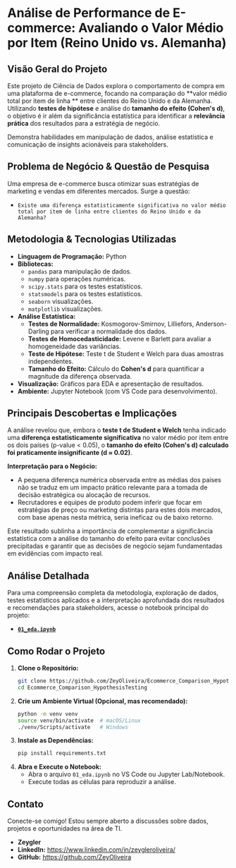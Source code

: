 # Análise de Performance de E-commerce: Avaliando o Valor Médio por Item (Reino Unido vs. Alemanha)

## Visão Geral do Projeto

Este projeto de Ciência de Dados explora o comportamento de compra em uma plataforma de e-commerce, focando na comparação do **valor médio total por item de linha ** entre clientes do Reino Unido e da Alemanha. Utilizando **testes de hipótese** e análise do **tamanho do efeito (Cohen's d)**, o objetivo é ir além da significância estatística para identificar a **relevância prática** dos resultados para a estratégia de negócio.

Demonstra habilidades em manipulação de dados, análise estatística e comunicação de insights acionáveis para stakeholders.

## Problema de Negócio & Questão de Pesquisa

Uma empresa de e-commerce busca otimizar suas estratégias de marketing e vendas em diferentes mercados. Surge a questão:
*   `Existe uma diferença estatisticamente significativa no valor médio total por item de linha entre clientes do Reino Unido e da Alemanha?`

## Metodologia & Tecnologias Utilizadas

*   **Linguagem de Programação:** Python
*   **Bibliotecas:**
    *   `pandas` para manipulação de dados.
    *   `numpy` para operações numéricas.
    *   `scipy.stats` para os testes estatísticos.
    *   `statsmodels` para os testes estatísticos.
    *   `seaborn` visualizações.
    *   `matplotlib` visualizações.
*   **Análise Estatística:**
    *   **Testes de Normalidade:** Kosmogorov-Smirnov, Lilliefors, Anderson-Darling para verificar a normalidade dos dados.
    *   **Testes de Homocedasticidade:** Levene e Barlett para avaliar a homogeneidade das variâncias.
    *   **Teste de Hipótese:** Teste t de Student e Welch para duas amostras independentes.
    *   **Tamanho do Efeito:** Cálculo do **Cohen's d** para quantificar a magnitude da diferença observada.
*   **Visualização:** Gráficos para EDA e apresentação de resultados.
*   **Ambiente:** Jupyter Notebook (com VS Code para desenvolvimento).

## Principais Descobertas e Implicações

A análise revelou que, embora o **teste t de Student e Welch** tenha indicado uma **diferença estatisticamente significativa** no valor médio por item entre os dois países (p-value < 0.05), o **tamanho do efeito (Cohen's d) calculado foi praticamente insignificante (d ≈ 0.02)**.

**Interpretação para o Negócio:**
*   A pequena diferença numérica observada entre as médias dos países não se traduz em um impacto prático relevante para a tomada de decisão estratégica ou alocação de recursos.
*   Recrutadores e equipes de produto podem inferir que focar em estratégias de preço ou marketing distintas para estes dois mercados, com base apenas nesta métrica, seria ineficaz ou de baixo retorno.

Este resultado sublinha a importância de complementar a significância estatística com a análise do tamanho do efeito para evitar conclusões precipitadas e garantir que as decisões de negócio sejam fundamentadas em evidências com impacto real.

## Análise Detalhada

Para uma compreensão completa da metodologia, exploração de dados, testes estatísticos aplicados e a interpretação aprofundada dos resultados e recomendações para stakeholders, acesse o notebook principal do projeto:

*   [**`01_eda.ipynb`**](https://github.com/ZeyOliveira/Ecommerce_Comparison_HypothesisTesting/blob/main/notebook/01_eda.ipynb)

## Como Rodar o Projeto

1.  **Clone o Repositório:**
    ```bash
    git clone https://github.com/ZeyOliveira/Ecommerce_Comparison_HypothesisTesting.git
    cd Ecommerce_Comparison_HypothesisTesting
    ```
2.  **Crie um Ambiente Virtual (Opcional, mas recomendado):**
    ```bash
    python -m venv venv
    source venv/bin/activate  # macOS/Linux
    ./venv/Scripts/activate   # Windows
    ```
3.  **Instale as Dependências:**
    ```bash
    pip install requirements.txt
    ```
4.  **Abra e Execute o Notebook:**
    *   Abra o arquivo `01_eda.ipynb` no VS Code ou Jupyter Lab/Notebook.
    *   Execute todas as células para reproduzir a análise.

## Contato

Conecte-se comigo! Estou sempre aberto a discussões sobre dados, projetos e oportunidades na área de TI.

*   **Zeygler**
*   **LinkedIn:** https://www.linkedin.com/in/zeygleroliveira/
*   **GitHub:** https://github.com/ZeyOliveira
